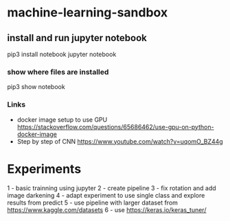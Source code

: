 # machine-learning-sandbox


## install and run jupyter notebook
pip3 install notebook
jupyter notebook

### show where files are installed
pip3 show notebook 

### Links  
- docker image setup to use GPU https://stackoverflow.com/questions/65686462/use-gpu-on-python-docker-image
- Step by step of CNN https://www.youtube.com/watch?v=uqomO_BZ44g

# Experiments 

1 - basic trainning using jupyter
2 - create pipeline 
3 - fix rotation and add image darkening
4 - adapt experiment to use single class and explore results from predict
5 - use pipeline with larger dataset from https://www.kaggle.com/datasets
6 - use https://keras.io/keras_tuner/
